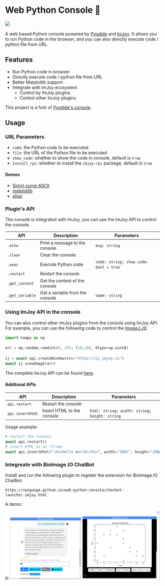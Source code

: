 # Web Python Console 🐍

<a href="https://nanguage.github.io/web-python-console/">
    <img src="https://img.shields.io/badge/online-demo-blue" />
</a>

A web based Python console powered by [Pyodide](https://github.com/pyodide/pyodide) and [ImJoy](https://imjoy.io/#/).
It allows you to run Python code in the browser, and you can also directly execute code / python file from URL.

## Features

- Run Python code in browser
- Directly execute code / python file from URL
- Better Matplotlib support
- Integrate with ImJoy ecosystem
    + Control by ImJoy plugins
    + Control other ImJoy plugins

This project is a fork of [Pyodide's console](https://github.com/pyodide/pyodide/blob/main/src/templates/console.html).


## Usage

### URL Parameters

- `code`: the Python code to be executed
- `file`: the URL of the Python file to be executed
- `show_code`: whether to show the code in console, default is `true`
- `install_rpc`: whether to install the `imjoy-rpc` package, default is `true`

#### Demos

+ [Sin(x) curve ASCII](https://nanguage.github.io/web-python-console/?file=https://nanguage.github.io/web-python-console/test.py)
+ [matplotlib](https://nanguage.github.io/web-python-console/?file=https://nanguage.github.io/web-python-console/test_matplotlib.py)
+ [altair](https://nanguage.github.io/web-python-console/?file=https://nanguage.github.io/web-python-console/test_altair.py)

### Plugin's API

The console is integrated with ImJoy, you can use the ImJoy API to control the console.

| API | Description | Parameters |
| --- | --- | --- |
| `.echo` | Print a message to the console | `msg: string` |
| `.clear` | Clear the console | |
| `.exec` | Execute Python code | `code: string; show_code: bool = true` |
| `.restart` | Restart the console | |
| `.get_content` | Get the content of the console | |
| `.get_variable` | Get a variable from the console | `name: string` |

### Using ImJoy API in the console

You can also control other ImJoy plugins from the console using ImJoy API.
For example, you can use the following code to control the [ImageJ.JS](https://ij.imjoy.io):


```python
import numpy as np

arr = np.random.randint(0, 255, (10,10), dtype=np.uint8)

ij = await api.createWindow(src="https://ij.imjoy.io")
await ij.viewImage(arr)
```

The complete ImJoy API can be found [here](https://imjoy.io/docs/#/api?id=api-functions).

#### Additonal APIs

| API | Description | Parameters |
| --- | --- | --- |
| `api.restart` | Restart the console | |
| `api.insertHtml` | Insert HTML to the console | `html: string; width: string; height: string` |

Usage example:

```python
# restart the console
await api.restart()
# insert HTML as an iframe
await api.insertHtml("<h1>Hello World</h1>", width="100%", height="100px")
```

### Integreate with BioImage.IO ChatBot

Install and run the following plugin to register the extension for BioImage.IO ChatBot:

```
https://nanguage.github.io/web-python-console/chatbot-launcher.imjoy.html
```

A demo:

![demo](./chatbot_demo_1.png)
